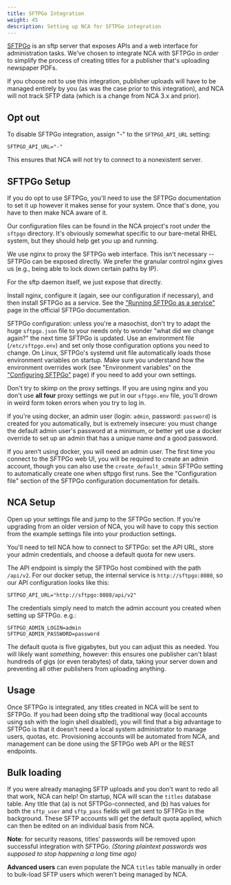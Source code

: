```yaml
---
title: SFTPGo Integration
weight: 45
description: Setting up NCA for SFTPGo integration
---
```


[SFTPGo](https://github.com/drakkan/sftpgo) is an sftp server that exposes APIs
and a web interface for administration tasks.  We've chosen to integrate NCA
with SFTPGo in order to simplify the process of creating titles for a publisher
that's uploading newspaper PDFs.

If you choose not to use this integration, publisher uploads will have to be
managed entirely by you (as was the case prior to this integration), and NCA
will not track SFTP data (which is a change from NCA 3.x and prior).

## Opt out

To disable SFTPGo integration, assign "-" to the `SFTPGO_API_URL` setting:

    SFTPGO_API_URL="-"

This ensures that NCA will not try to connect to a nonexistent server.

## SFTPGo Setup

If you do opt to use SFTPGo, you'll need to use the SFTPGo documentation to set
it up however it makes sense for your system. Once that's done, you have to
then make NCA aware of it.

Our configuration files can be found in the NCA project's root under the
`sftpgo` directory. It's obviously somewhat specific to our bare-metal RHEL
system, but they should help get you up and running.

We use nginx to proxy the SFTPGo web interface. This isn't necessary -- SFTPGo
can be exposed directly. We prefer the granular control nginx gives us (e.g.,
being able to lock down certain paths by IP).

For the sftp daemon itself, we just expose that directly.

Install nginx, configure it (again, see our configuration if necessary), and
then install SFTPGo as a service. See the ["Running SFTPGo as a service"][1]
page in the official SFTPGo documentation.

SFTPGo configuration: unless you're a masochist, don't try to adapt the huge
`sftpgo.json` file to your needs only to wonder "what did we change again?" the
next time SFTPGo is updated. Use an environment file (`/etc/sftpgo.env`) and
set only those configuration options you need to change. On Linux, SFTPGo's
systemd unit file automatically loads those environment variables on startup.
Make sure you understand how the environment overrides work (see "Environment
variables" on the ["Configuring SFTPGo"][2] page) if you need to add your own
settings.

Don't try to skimp on the proxy settings. If you are using nginx and you don't
use **all four** proxy settings we put in our `sftpgo.env` file, you'll drown
in weird form token errors when you try to log in.

If you're using docker, an admin user (login: `admin`, password: `password`) is
created for you automatically, but is extremely insecure: you must change the
default admin user's password at a minimum, or better yet use a docker override
to set up an admin that has a unique name *and* a good password.

If you aren't using docker, you will need an admin user. The first time you
connect to the SFTPGo web UI, you will be required to create an admin account,
though you can also use the `create_default_admin` SFTPGo setting to
automatically create one when sftpgo first runs. See the "Configuration file"
section of the SFTPGo configuration documentation for details.

[1]: <https://github.com/drakkan/sftpgo/blob/main/docs/service.md>
[2]: <https://github.com/drakkan/sftpgo/blob/main/docs/full-configuration.md>

## NCA Setup

Open up your settings file and jump to the SFTPGo section. If you're upgrading
from an older version of NCA, you will have to copy this section from the
example settings file into your production settings.

You'll need to tell NCA how to connect to SFTPGo: set the API URL, store your
admin credentials, and choose a default quota for new users.

The API endpoint is simply the SFTPGo host combined with the path `/api/v2`.
For our docker setup, the internal service is `http://sftpgo:8080`, so our API
configuration looks like this:

    SFTPGO_API_URL="http://sftpgo:8080/api/v2"

The credentials simply need to match the admin account you created when setting
up SFTPGo. e.g.:

    SFTPGO_ADMIN_LOGIN=admin
    SFTPGO_ADMIN_PASSWORD=password

The default quota is five gigabytes, but you can adjust this as needed. You
will likely want *something*, however: this ensures one publisher can't blast
hundreds of gigs (or even terabytes) of data, taking your server down and
preventing all other publishers from uploading anything.

## Usage

Once SFTPGo is integrated, any titles created in NCA will be sent to SFTPGo.
If you had been doing sftp the traditional way (local accounts using ssh with
the login shell disabled), you will find that a big advantage to SFTPGo is that
it doesn't need a local system administrator to manage users, quotas, etc.
Provisioning accounts will be automated from NCA, and management can be done
using the SFTPGo web API or the REST endpoints.

## Bulk loading

If you were already managing SFTP uploads and you don't want to redo all that
work, NCA can help!  On startup, NCA will scan the `titles` database table.
Any title that (a) is not SFTPGo-connected, and (b) has values for both the
`sftp_user` and `sftp_pass` fields will get sent to SFTPGo in the background.
These SFTP accounts will get the default quota applied, which can then be
edited on an individual basis from NCA.

**Note**: for security reasons, titles' passwords will be removed upon
successful integration with SFTPGo.  *(Storing plaintext passwords was supposed
to stop happening a long time ago)*

**Advanced users** can even populate the NCA `titles` table manually in order
to bulk-load SFTP users which weren't being managed by NCA.

